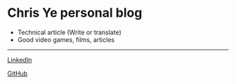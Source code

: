 # Chris Ye personal blog
  - Technical article (Write or translate)
  - Good video games, films, articles
 
 -------
 [LinkedIn][1]
 
 [GitHub][2]
 
 [1]:https://www.linkedin.com/in/%E4%B8%AD%E6%A5%B7-%E5%8F%B6-ab90b5a4/
 [2]:https://github.com/ye8303019?tab=repositories
 
 

